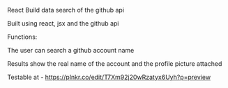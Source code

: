 React Build data search of the github api 

Built using react, jsx and the github api 

Functions:

The user can search a github account name

Results show the real name of the account and the profile picture attached 

Testable at - https://plnkr.co/edit/T7Xm92j20wRzatyx6Uyh?p=preview